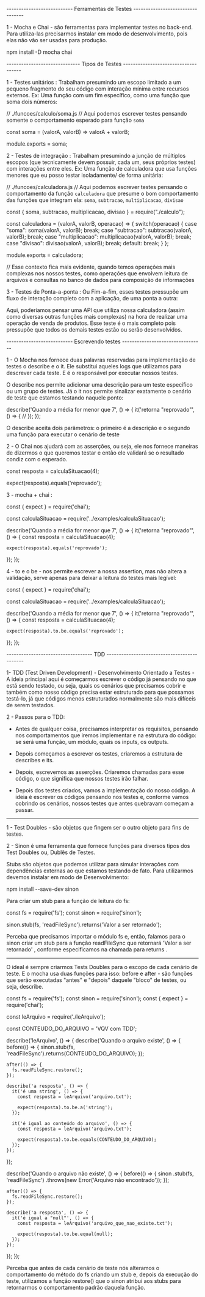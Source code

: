 --------------------------- Ferramentas de Testes ---------------------------------

1 - Mocha e Chai - são ferramentas para implementar testes no back-end. Para utiliza-las
precisarmos instalar em modo de desenvolvimento, pois elas não vão ser usadas para 
produção.

npm install -D mocha chai

------------------------------ Tipos de Testes ------------------------------------

1 - Testes unitários : Trabalham presumindo um escopo limitado a um pequeno fragmento do
 seu código com interação mínima entre recursos externos. 
 Ex: Uma função com um fim específico, como uma função que soma dois números:

 // ./funcoes/calculo/soma.js
// Aqui podemos escrever testes pensando somente o comportamento esperado para 
função `soma`

const soma = (valorA, valorB) => valorA + valorB;

module.exports = soma;

2 - Testes de integração : Trabalham presumindo a junção de múltiplos escopos 
(que tecnicamente devem possuir, cada um, seus próprios testes) com interações 
entre eles. 
Ex: Uma função de calculadora que usa funções menores que eu posso testar 
isoladamente/ de forma unitária:

// ./funcoes/calculadora.js
// Aqui podemos escrever testes pensando o comportamento da função `calculadora` que presume o bom comportamento das funções que integram ela: `soma`, `subtracao`, `multiplicacao`, `divisao`

const { soma, subtracao, multiplicacao, divisao } = require("./calculo");

const calculadora = (valorA, valorB, operacao) => {
  switch(operacao) {
    case "soma":
      soma(valorA, valorB);
      break;
    case "subtracao":
      subtracao(valorA, valorB);
      break;
    case "multiplicacao":
      multiplicacao(valorA, valorB);
      break;
    case "divisao":
      divisao(valorA, valorB);
      break;
    default:
      break;
  }
};

module.exports = calculadora;

// Esse contexto fica mais evidente, quando temos operações mais complexas nos 
nossos testes, como operações que envolvem leitura de arquivos e consultas no 
banco de dados para composição de informações

3 - Testes de Ponta-a-ponta : Ou Fim-a-fim, esses testes pressupõe um fluxo de 
interação completo com a aplicação, de uma ponta a outra:

 Aqui, poderíamos pensar uma API que utiliza nossa calculadora (assim como diversas 
 outras funções mais complexas) na hora de realizar uma operação de venda de produtos. 
 Esse teste é o mais completo pois pressupõe que todos os demais testes estão ou 
 serão desenvolvidos.

 --------------------------- Escrevendo testes ---------------------------------

 1 - O Mocha nos fornece duas palavras reservadas para implementação de testes o describe
 e o it. Ele substitui aqueles logs que utilizamos para descrever cada teste. E é o responsável 
 por executar nossos testes.

 O describe nos permite adicionar uma descrição para um teste específico ou um grupo de 
 testes. Já o it nos permite sinalizar exatamente o cenário de teste que estamos testando 
 naquele ponto:

 describe('Quando a média for menor que 7', () => {
  it('retorna "reprovado"', () => {
    //
  });
});

O describe aceita dois parâmetros: o primeiro é a descrição e o segundo uma função 
para executar o cenário de teste

2 - O Chai nos ajudará com as asserções, ou seja, ele nos fornece maneiras de 
dizermos o que queremos testar e então ele validará se o resultado condiz com o 
esperado.

const resposta = calculaSituacao(4);

expect(resposta).equals('reprovado');

3 - mocha + chai :

const { expect } = require('chai');

const calculaSituacao = require('../examples/calculaSituacao');

describe('Quando a média for menor que 7', () => {
  it('retorna "reprovado"', () => {
    const resposta = calculaSituacao(4);

    expect(resposta).equals('reprovado');
  });
});

4 - to e o be - nos permite escrever a nossa assertion, mas não altera a validação, 
serve apenas para deixar a leitura do testes mais legível:

const { expect } = require('chai');

const calculaSituacao = require('../examples/calculaSituacao');

describe('Quando a média for menor que 7', () => {
  it('retorna "reprovado"', () => {
    const resposta = calculaSituacao(4);

    expect(resposta).to.be.equals('reprovado');
  });
});

----------------------------------- TDD --------------------------------------------

1- TDD (Test Driven Development) - Desenvolvimento Orientado a Testes - A ideia principal 
aqui é começarmos escrever o código já pensando no que está sendo testado, ou seja, 
quais os cenários que precisamos cobrir e também como nosso código precisa estar 
estruturado para que possamos testá-lo, já que códigos menos estruturados 
normalmente são mais difíceis de serem testados.

2 - Passos para o TDD:

- Antes de qualquer coisa, precisamos interpretar os requisitos, pensando nos 
comportamentos que iremos implementar e na estrutura do código: se será uma função, 
um módulo, quais os inputs, os outputs.

- Depois começamos a escrever os testes, criaremos a estrutura de describes e its.

- Depois, escrevemos as asserções. Criaremos chamadas para esse código, o que 
significa que nossos testes irão falhar.

- Depois dos testes criados, vamos a implementação do nosso código. A ideia é 
escrever os códigos pensando nos testes e, conforme vamos cobrindo os cenários, 
nossos testes que antes quebravam começam a passar.

--------------------------------------------------------------------------------

1 - Test Doubles - são objetos que fingem ser o outro objeto para fins de testes.

2 - Sinon é uma ferramenta que fornece funções para diversos tipos dos Test Doubles ou, 
Dublês de Testes.

Stubs são objetos que podemos utilizar para simular interações com dependências externas 
ao que estamos testando de fato. Para utilizarmos devemos instalar em modo de Desenvolvimento:

npm install --save-dev sinon

Para criar um stub para a função de leitura do fs:

const fs = require('fs');
const sinon = require('sinon');

sinon.stub(fs, 'readFileSync').returns('Valor a ser retornado');

Perceba que precisamos importar o módulo fs e, então, falamos para o sinon criar um 
stub para a função readFileSync que retornará 'Valor a ser retornado' , 
conforme especificamos na chamada para returns .

---------------------------------------------------------------------------------------

O ideal é sempre criarmos Tests Doubles para o escopo de cada cenário de teste. E o mocha
usa duas funções para isso: before e after - são funções que serão executadas "antes"
 e "depois" daquele "bloco" de testes, ou seja, describe.

 const fs = require('fs');
const sinon = require('sinon');
const { expect } = require('chai');

const leArquivo = require('./leArquivo');

const CONTEUDO_DO_ARQUIVO = 'VQV com TDD';

describe('leArquivo', () => {
  describe('Quando o arquivo existe', () => {
    before(() => {
      sinon.stub(fs, 'readFileSync').returns(CONTEUDO_DO_ARQUIVO);
    });

    after(() => {
      fs.readFileSync.restore();
    });

    describe('a resposta', () => {
      it('é uma string', () => {
        const resposta = leArquivo('arquivo.txt');

        expect(resposta).to.be.a('string');
      });

      it('é igual ao conteúdo do arquivo', () => {
        const resposta = leArquivo('arquivo.txt');

        expect(resposta).to.be.equals(CONTEUDO_DO_ARQUIVO);
      });
    });
  });

  describe('Quando o arquivo não existe', () => {
    before(() => {
      sinon
        .stub(fs, 'readFileSync')
        .throws(new Error('Arquivo não encontrado'));
    });

    after(() => {
      fs.readFileSync.restore();
    });

    describe('a resposta', () => {
      it('é igual a "null"', () => {
        const resposta = leArquivo('arquivo_que_nao_existe.txt');

        expect(resposta).to.be.equal(null);
      });
    });
  });
});

Perceba que antes de cada cenário de teste nós alteramos o comportamento 
do método do fs criando um stub e, depois da execução do teste, utilizamos
 a função restore() que o sinon atribui aos stubs para retornarmos o 
 comportamento padrão daquela função.

 



